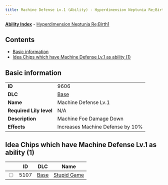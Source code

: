 ```yaml
---
title: Machine Defense Lv.1 (Ability) - Hyperdimension Neptunia Re;Birth1
---
```


[**Ability Index**](/neptunia/rb1/ability/index.html) - [Hyperdimension Neptunia Re;Birth1](/neptunia/rb1)

## Contents

- [Basic information](#basic-information)
- [Idea Chips which have Machine Defense Lv.1 as ability (1)](#idea-chips-which-have-machine-defense-lv1-as-ability-1)

## Basic information

|   |   |
| -- | -- |
| **ID** | 9606
**DLC** | [Base](/neptunia/rb1/dlc/1-base.html)
**Name** | Machine Defense Lv.1
**Required Lily level** | N/A
**Description** | Machine Foe Damage Down
**Effects** | Increases Machine Defense by 10% |


## Idea Chips which have Machine Defense Lv.1 as ability (1)

|    | ID | DLC | Name |
| -- | -- | --- | ---- |
| <input type="checkbox" id="rb1-item-1-5107" class="trackbox" /> | 5107 | [Base](/neptunia/rb1/dlc/1-base.html) | [Stupid Game](/neptunia/rb1/item/1-5107-stupid-game.html) |
